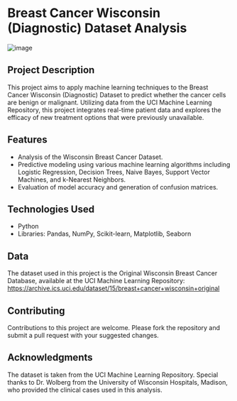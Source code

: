 # Breast Cancer Wisconsin (Diagnostic) Dataset Analysis
![image](https://github.com/RaedHabib/Breast-Cancer-Prediction/assets/127057461/62998300-b975-4b3b-9f07-f1209179064c)

## Project Description
This project aims to apply machine learning techniques to the Breast Cancer Wisconsin (Diagnostic) Dataset to predict whether the cancer cells are benign or malignant. Utilizing data from the UCI Machine Learning Repository, this project integrates real-time patient data and explores the efficacy of new treatment options that were previously unavailable.

## Features
* Analysis of the Wisconsin Breast Cancer Dataset.
* Predictive modeling using various machine learning algorithms including Logistic Regression, Decision Trees, Naive Bayes, Support Vector Machines, and k-Nearest Neighbors.
* Evaluation of model accuracy and generation of confusion matrices.

## Technologies Used
* Python
* Libraries: Pandas, NumPy, Scikit-learn, Matplotlib, Seaborn

## Data
The dataset used in this project is the Original Wisconsin Breast Cancer Database, available at the UCI Machine Learning Repository:<br>
https://archive.ics.uci.edu/dataset/15/breast+cancer+wisconsin+original

## Contributing
Contributions to this project are welcome. Please fork the repository and submit a pull request with your suggested changes.

## Acknowledgments
The dataset is taken from the UCI Machine Learning Repository.
Special thanks to Dr. Wolberg from the University of Wisconsin Hospitals, Madison, who provided the clinical cases used in this analysis.

